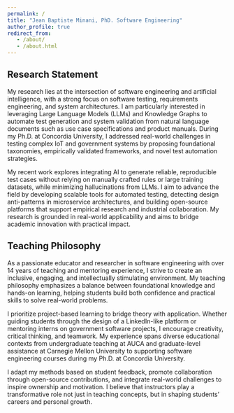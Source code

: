 ```yaml
---
permalink: /
title: "Jean Baptiste Minani, PhD. Software Engineering"
author_profile: true
redirect_from:
   - /about/
   - /about.html
---
```

## Research Statement
My research lies at the intersection of software engineering and artificial intelligence, with a strong focus on software testing, requirements engineering, and system architectures. I am particularly interested in leveraging Large Language Models (LLMs) and Knowledge Graphs to automate test generation and system validation from natural language documents such as use case specifications and product manuals. During my Ph.D. at Concordia University, I addressed real-world challenges in testing complex IoT and government systems by proposing foundational taxonomies, empirically validated frameworks, and novel test automation strategies. 

My recent work explores integrating AI to generate reliable, reproducible test cases without relying on manually crafted rules or large training datasets, while minimizing hallucinations from LLMs. I aim to advance the field by developing scalable tools for automated testing, detecting design anti-patterns in microservice architectures, and building open-source platforms that support empirical research and industrial collaboration. My research is grounded in real-world applicability and aims to bridge academic innovation with practical impact.

## Teaching Philosophy
As a passionate educator and researcher in software engineering with over 14 years of teaching and mentoring experience, I strive to create an inclusive, engaging, and intellectually stimulating environment. My teaching philosophy emphasizes a balance between foundational knowledge and hands-on learning, helping students build both confidence and practical skills to solve real-world problems.

I prioritize project-based learning to bridge theory with application. Whether guiding students through the design of a LinkedIn-like platform or mentoring interns on government software projects, I encourage creativity, critical thinking, and teamwork. My experience spans diverse educational contexts from undergraduate teaching at AUCA and graduate-level assistance at Carnegie Mellon University to supporting software engineering courses during my Ph.D. at Concordia University.

I adapt my methods based on student feedback, promote collaboration through open-source contributions, and integrate real-world challenges to inspire ownership and motivation. I believe that instructors play a transformative role not just in teaching concepts, but in shaping students’ careers and personal growth.
